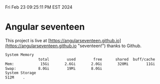 Fri Feb 23 09:25:11 PM EST 2024

# Angular seventeen


This project is live at [https://angularseventeen.github.io](https://angularseventeen.github.io "seventeen!") thanks to Github.

```bash
System Memory
               total        used        free      shared  buff/cache   available
Mem:            15Gi       2.6Gi       2.0Gi       320Mi        11Gi        12Gi
Swap:          8.0Gi        19Mi       8.0Gi
System Storage
512M	.
